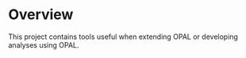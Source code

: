 # Overview
This project contains tools useful when extending OPAL or developing analyses using OPAL.

